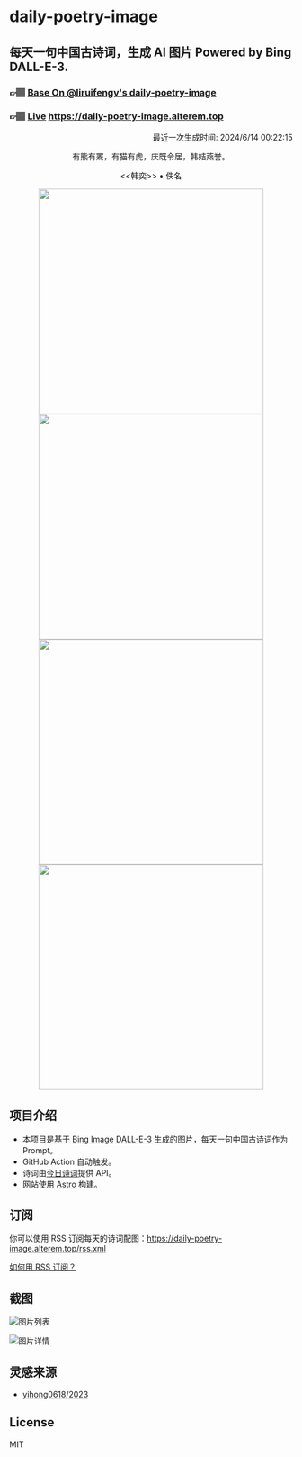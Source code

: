 
# daily-poetry-image

## 每天一句中国古诗词，生成 AI 图片 Powered by Bing DALL-E-3.

### 👉🏽 [Base On @liruifengv's daily-poetry-image](https://github.com/liruifengv/daily-poetry-image)

### 👉🏽 [Live](https://daily-poetry-image.alterem.top/) https://daily-poetry-image.alterem.top

<p align="right">
  最近一次生成时间: 2024/6/14 00:22:15
</p>
<p align="center">
有熊有罴，有猫有虎，庆既令居，韩姞燕誉。
</p>
<p align="center">
<<韩奕>> • 佚名
</p>
<p align="center">
<img src="https://tse2.mm.bing.net/th/id/OIG1.wZhMR.vyh7lqW_nQtmYO" height="400" width="400" />
<img src="https://tse1.mm.bing.net/th/id/OIG1.dzOPnxrMeCktAKtP8AIA" height="400" width="400" />
<img src="https://tse4.mm.bing.net/th/id/OIG1.w6dcSCi1nDPLXyy5Ucxx" height="400" width="400" />
<img src="https://tse2.mm.bing.net/th/id/OIG1.yypLUkcNAz.3xg8MeKpb" height="400" width="400" />
</p>

## 项目介绍

-   本项目是基于 [Bing Image DALL-E-3](https://www.bing.com/images/create) 生成的图片，每天一句中国古诗词作为 Prompt。
-   GitHub Action 自动触发。
-   诗词由[今日诗词](https://www.jinrishici.com/)提供 API。
-   网站使用 [Astro](https://astro.build) 构建。

## 订阅

你可以使用 RSS 订阅每天的诗词配图：https://daily-poetry-image.alterem.top/rss.xml

[如何用 RSS 订阅？](https://zhuanlan.zhihu.com/p/55026716)

## 截图

![图片列表](./screenshots/Snipaste_2023-12-28_21-00-26.png)

![图片详情](./screenshots/Snipaste_2023-12-28_21-00-53.png)

## 灵感来源

-   [yihong0618/2023](https://github.com/yihong0618/2023)

## License

MIT
